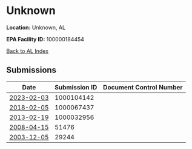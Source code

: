 # Unknown

**Location:** Unknown, AL

**EPA Facility ID:** 100000184454

[Back to AL Index](../../index.md)

## Submissions

| Date | Submission ID | Document Control Number |
|------|--------------|-------------------------|
| [2023-02-03](submissions/1000104142.md) | 1000104142 |  |
| [2018-02-05](submissions/1000067437.md) | 1000067437 |  |
| [2013-02-19](submissions/1000032956.md) | 1000032956 |  |
| [2008-04-15](submissions/51476.md) | 51476 |  |
| [2003-12-05](submissions/29244.md) | 29244 |  |
